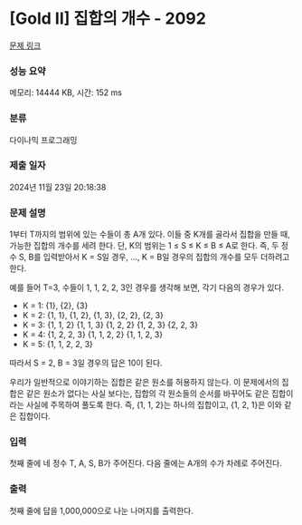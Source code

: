 # [Gold II] 집합의 개수 - 2092 

[문제 링크](https://www.acmicpc.net/problem/2092) 

### 성능 요약

메모리: 14444 KB, 시간: 152 ms

### 분류

다이나믹 프로그래밍

### 제출 일자

2024년 11월 23일 20:18:38

### 문제 설명

<p>1부터 T까지의 범위에 있는 수들이 총 A개 있다. 이들 중 K개를 골라서 집합을 만들 때, 가능한 집합의 개수를 세려 한다. 단, K의 범위는 1 ≤ S ≤ K ≤ B ≤ A로 한다. 즉, 두 정수 S, B를 입력받아서 K = S일 경우, …, K = B일 경우의 집합의 개수를 모두 더하려고 한다.</p>

<p>예를 들어 T=3, 수들이 1, 1, 2, 2, 3인 경우를 생각해 보면, 각기 다음의 경우가 있다.</p>

<ul>
	<li>K = 1: {1}, {2}, {3}</li>
	<li>K = 2: {1, 1}, {1, 2}, {1, 3}, {2, 2}, {2, 3}</li>
	<li>K = 3: {1, 1, 2} {1, 1, 3} {1, 2, 2} {1, 2, 3} {2, 2, 3}</li>
	<li>K = 4: {1, 2, 2, 3} {1, 1, 2, 2} {1, 1, 2, 3}</li>
	<li>K = 5: {1, 1, 2, 2, 3}</li>
</ul>

<p>따라서 S = 2, B = 3일 경우의 답은 10이 된다.</p>

<p>우리가 일반적으로 이야기하는 집합은 같은 원소를 허용하지 않는다. 이 문제에서의 집합은 같은 원소가 없다는 사실 보다는, 집합의 각 원소들의 순서를 바꾸어도 같은 집합이라는 사실에 주목하여 풀도록 한다. 즉, {1, 1, 2}는 하나의 집합이고, {1, 2, 1}은 이와 같은 집합이다.</p>

### 입력 

 <p>첫째 줄에 네 정수 T, A, S, B가 주어진다. 다음 줄에는 A개의 수가 차례로 주어진다.</p>

### 출력 

 <p>첫째 줄에 답을 1,000,000으로 나눈 나머지를 출력한다.</p>

